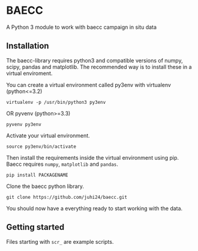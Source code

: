 BAECC
=====

A Python 3 module to work with baecc campaign in situ data

Installation
------------

The baecc-library requires python3 and compatible versions of numpy, scipy, pandas and matplotlib. 
The recommended way is to install these in a virtual enviroment.

You can create a virtual environment called py3env with virtualenv (python<=3.2)

    virtualenv -p /usr/bin/python3 py3env
    
OR pyvenv (python>=3.3)

    pyvenv py3env

Activate your virtual environment.

    source py3env/bin/activate
    
Then install the requirements inside the virtual environment using pip. Baecc requires `numpy`, `matplotlib` and `pandas`.

    pip install PACKAGENAME

Clone the baecc python library.

    git clone https://github.com/juhi24/baecc.git
    
You should now have a everything ready to start working with the data.
  
Getting started
---------------

Files starting with `scr_` are example scripts.
